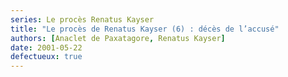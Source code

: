 ```yaml
---
series: Le procès Renatus Kayser
title: "Le procès de Renatus Kayser (6) : décès de l’accusé"
authors: [Anaclet de Paxatagore, Renatus Kayser]
date: 2001-05-22
defectueux: true
---
```

